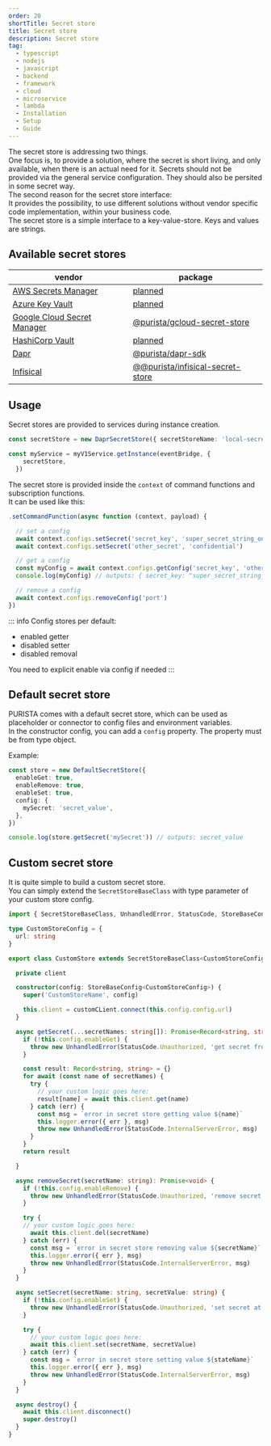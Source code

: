 ```yaml
---
order: 20
shortTitle: Secret store
title: Secret store
description: Secret store
tag:
  - typescript
  - nodejs
  - javascript
  - backend
  - framework
  - cloud
  - microservice
  - lambda
  - Installation
  - Setup
  - Guide
---
```



The secret store is addressing two things.  
One focus is, to provide a solution, where the secret is short living, and only available, when there is an actual need for it. Secrets should not be provided via the general service configuration. They should also be persited in some secret way.  
The second reason for the secret store interface:  
It provides the possibility, to use different solutions without vendor specific code implementation, within your business code.  
The secret store is a simple interface to a key-value-store. Keys and values are strings.

## Available secret stores

| vendor                                                                    | package   |
|---                                                                        |---        |
| [AWS Secrets Manager](https://aws.amazon.com/secrets-manager)             | [planned](https://github.com/sebastianwessel/purista/issues/106)      |
| [Azure Key Vault](https://azure.microsoft.com/en-us/products/key-vault)   | [planned](https://github.com/sebastianwessel/purista/issues/107)      |
| [Google Cloud Secret Manager](https://cloud.google.com/secret-manager)    | [@purista/gcloud-secret-store](../../../api/modules/purista_gcloud_secret_store.md)     |
| [HashiCorp Vault](https://www.vaultproject.io)                            | [planned](https://github.com/sebastianwessel/purista/issues/109)      |
| [Dapr](https://dapr.io)       | [@purista/dapr-sdk](../../7._deployment/4_dapr.md) |
| [Infisical](https://infisical.com)       | [@@purista/infisical-secret-store](../../../api/modules/purista_infisical_secret_store.md)|

## Usage

Secret stores are provided to services during instance creation.

```typescript
const secretStore = new DaprSecretStore({ secretStoreName: 'local-secret-store' })

const myService = myV1Service.getInstance(eventBridge, {
    secretStore,
  })
```

The secret store is provided inside the `context` of command functions and subscription functions.  
It can be used like this:

```typescript
.setCommandFunction(async function (context, payload) {

  // set a config
  await context.configs.setSecret('secret_key', 'super_secret_string_only')
  await context.configs.setSecret('other_secret', 'confidential')

  // get a config
  const myConfig = await context.configs.getConfig('secret_key', 'other_secret')
  console.log(myConfig) // outputs: { secret_key: "super_secret_string_only", other_secret: "confidential" }

  // remove a config
  await context.configs.removeConfig('port')
})
```

::: info
Config stores per default:  

- enabled getter
- disabled setter
- disabled removal

You need to explicit enable via config if needed
:::

## Default secret store

PURISTA comes with a default secret store, which can be used as placeholder or connector to config files and environment variables.  
In the constructor config, you can add a `config` property. The property must be from type object.  

Example:

```typescript
const store = new DefaultSecretStore({
  enableGet: true,
  enableRemove: true,
  enableSet: true,
  config: {
    mySecret: 'secret_value',
  },
})

console.log(store.getSecret('mySecret')) // outputs: secret_value
```

## Custom secret store

It is quite simple to build a custom secret store.  
You can simply extend the `SecretStoreBaseClass` with type parameter of your custom store config.

```typescript
import { SecretStoreBaseClass, UnhandledError, StatusCode, StoreBaseConfig } from '@purista/core'

type CustomStoreConfig = {
  url: string
}

export class CustomStore extends SecretStoreBaseClass<CustomStoreConfig> {

  private client

  constructor(config: StoreBaseConfig<CustomStoreConfig>) {
    super('CustomStoreName', config)

    this.client = customCLient.connect(this.config.config.url)
  }

  async getSecret(...secretNames: string[]): Promise<Record<string, string>> {
    if (!this.config.enableGet) {
      throw new UnhandledError(StatusCode.Unauthorized, 'get secret from store is disabled by config')
    }

    const result: Record<string, string> = {}
    for await (const name of secretNames) {
      try {
        // your custom logic goes here:
        result[name] = await this.client.get(name)
      } catch (err) {
        const msg = `error in secret store getting value ${name}`
        this.logger.error({ err }, msg)
        throw new UnhandledError(StatusCode.InternalServerError, msg)
      }
    }
    return result

  }

  async removeSecret(secretName: string): Promise<void> {
    if (!this.config.enableRemove) {
      throw new UnhandledError(StatusCode.Unauthorized, 'remove secret from store is disabled by config')
    }

    try {
    // your custom logic goes here:
      await this.client.del(secretName)
    } catch (err) {
      const msg = `error in secret store removing value ${secretName}`
      this.logger.error({ err }, msg)
      throw new UnhandledError(StatusCode.InternalServerError, msg)
    }
  }

  async setSecret(secretName: string, secretValue: string) {
    if (!this.config.enableSet) {
      throw new UnhandledError(StatusCode.Unauthorized, 'set secret at store is disabled by config')
    }

    try {
      // your custom logic goes here:
      await this.client.set(secretName, secretValue)
    } catch (err) {
      const msg = `error in secret store setting value ${stateName}`
      this.logger.error({ err }, msg)
      throw new UnhandledError(StatusCode.InternalServerError, msg)
    }
  }

  async destroy() {
    await this.client.disconnect()
    super.destroy()
  }
}
```
